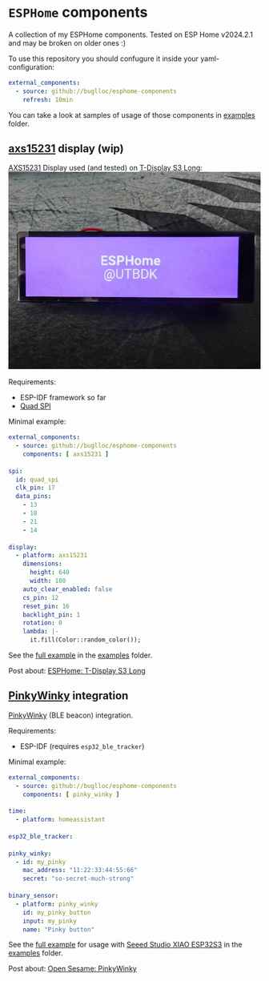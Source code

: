 # `ESPHome` components

A collection of my ESPHome components. Tested on ESP Home v2024.2.1 and may be broken on older ones :)

To use this repository you should confugure it inside your yaml-configuration:
```yaml
external_components:
  - source: github://buglloc/esphome-components
    refresh: 10min
```

You can take a look at samples of usage of those components in [examples](examples) folder.

## [axs15231](components/axs15231) display (wip)

[AXS15231](docs/datasheet/AXS15231_Datasheet_V0.4_20221108.pdf) Display used (and tested) on [T-Display S3 Long](https://www.lilygo.cc/products/t-display-s3-long):
![axs15231_demo](docs/images/axs15231_demo.jpg)

Requirements:
  - ESP-IDF framework so far
  - [Quad SPI](https://github.com/esphome/esphome/pull/5925)

Minimal example:
```yaml
external_components:
  - source: github://buglloc/esphome-components
    components: [ axs15231 ]

spi:
  id: quad_spi
  clk_pin: 17
  data_pins:
    - 13
    - 18
    - 21
    - 14

display:
  - platform: axs15231
    dimensions:
      height: 640
      width: 180
    auto_clear_enabled: false
    cs_pin: 12
    reset_pin: 16
    backlight_pin: 1
    rotation: 0
    lambda: |-
      it.fill(Color::random_color());
```

See the [full example](examples/axs15231/t-display-s3-long.yaml) in the [examples](examples) folder.

Post about: [ESPHome: T-Display S3 Long](https://ut.buglloc.com/iot/esphome/t-display-s3-long-esphome/)

## [PinkyWinky](components/pinky_winky) integration

[PinkyWinky](https://github.com/buglloc/pinky-winky/) (BLE beacon) integration.

Requirements:
  - ESP-IDF (requires `esp32_ble_tracker`)

Minimal example:
```yaml
external_components:
  - source: github://buglloc/esphome-components
    components: [ pinky_winky ]

time:
  - platform: homeassistant

esp32_ble_tracker:

pinky_winky:
  - id: my_pinky
    mac_address: "11:22:33:44:55:66"
    secret: "so-secret-much-strong"

binary_sensor:
  - platform: pinky_winky
    id: my_pinky_button
    input: my_pinky
    name: "Pinky button"
```

See the [full example](examples/pinky_winky/bike-xiao-esps3.yaml) for usage with  [Seeed Studio XIAO ESP32S3](https://wiki.seeedstudio.com/xiao_esp32s3_getting_started/) in the [examples](examples) folder.

Post about: [Open Sesame: PinkyWinky](https://ut.buglloc.com/iot/esphome/open-sesame/)
